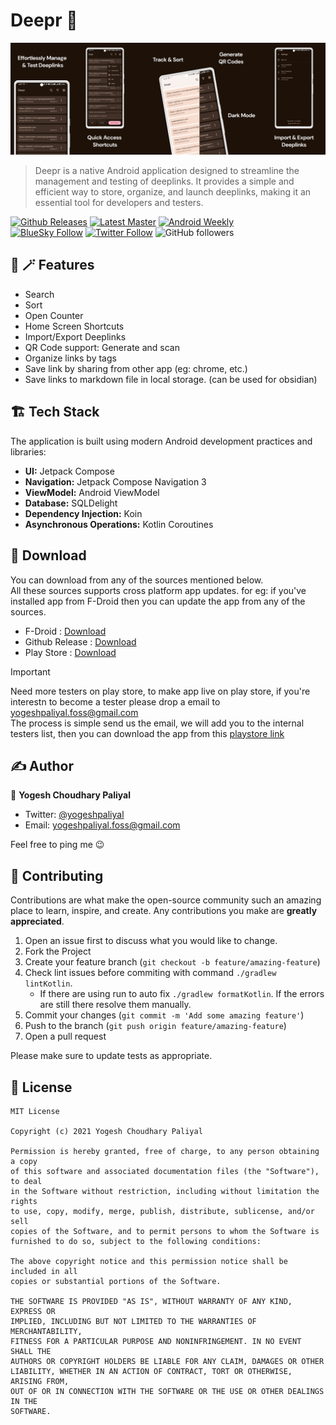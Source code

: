 # Deepr 🔗

![./fastlane/metadata/android/en-US/images/featureGraphic.png](./fastlane/metadata/android/en-US/images/featureGraphic.png)

> Deepr is a native Android application designed to streamline the management and testing of deeplinks. It provides a simple and efficient way to store, organize, and launch deeplinks, making it an essential tool for developers and testers.

[![Github Releases](https://img.shields.io/github/v/release/yogeshpaliyal/Deepr?style=for-the-badge)](https://github.com/yogeshpaliyal/Deepr/releases/latest)
[![Latest Master](https://img.shields.io/badge/Master-master?color=7885FF&label=Build&logo=android&style=for-the-badge)](https://github.com/yogeshpaliyal/Deepr/releases/download/latest-master/app-debug.apk)
[![Android Weekly](https://img.shields.io/badge/Android%20Weekly-%23685-2CA3E6.svg?style=for-the-badge)](http://androidweekly.net/issues/issue-685)    
[![BlueSky Follow](https://img.shields.io/badge/Bluesky-Follow-blue?style=for-the-badge&logo=bluesky&logoColor=%23fff&color=%23333&labelColor=%230285FF)](https://bsky.app/profile/yogeshpaliyal.com)
[![Twitter Follow](https://img.shields.io/twitter/follow/yogeshpaliyal?label=Follow&style=social)](https://twitter.com/intent/follow?screen_name=yogeshpaliyal)
![GitHub followers](https://img.shields.io/github/followers/yogeshpaliyal)

## 🎩 🪄 Features
- Search
- Sort
- Open Counter
- Home Screen Shortcuts
- Import/Export Deeplinks
- QR Code support: Generate and scan
- Organize links by tags
- Save link by sharing from other app (eg: chrome, etc.)
- Save links to markdown file in local storage. (can be used for obsidian)

## 🏗️ Tech Stack

The application is built using modern Android development practices and libraries:

- **UI:** Jetpack Compose
- **Navigation:** Jetpack Compose Navigation 3
- **ViewModel:** Android ViewModel
- **Database:** SQLDelight
- **Dependency Injection:** Koin
- **Asynchronous Operations:** Kotlin Coroutines

## 📲 Download
You can download from any of the sources mentioned below.  
All these sources supports cross platform app updates. for eg: if you've installed app from F-Droid then you can update the app from any of the sources.
  
- F-Droid : [Download](https://f-droid.org/packages/com.yogeshpaliyal.deepr/)
- Github Release : [Download](https://github.com/yogeshpaliyal/Deepr/releases/latest)
- Play Store : [Download](https://play.google.com/store/apps/details?id=com.yogeshpaliyal.deepr.pro)

> [!IMPORTANT]
> Need more testers on play store, to make app live on play store, if you're interestn to become a tester please drop a email to yogeshpaliyal.foss@gmail.com  
> The process is simple send us the email, we will add you to the internal testers list, then you can download the app from this [playstore link](https://play.google.com/store/apps/details?id=com.yogeshpaliyal.deepr)

## ✍️ Author

👤 **Yogesh Choudhary Paliyal**

* Twitter: <a href="https://twitter.com/yogeshpaliyal" target="_blank">@yogeshpaliyal</a>
* Email: yogeshpaliyal.foss@gmail.com

Feel free to ping me 😉

## 🤝 Contributing

Contributions are what make the open-source community such an amazing place to learn, inspire, and create. Any
contributions you make are **greatly appreciated**.

1. Open an issue first to discuss what you would like to change.
2. Fork the Project
3. Create your feature branch (`git checkout -b feature/amazing-feature`)
4. Check lint issues before commiting with command `./gradlew lintKotlin`.
   - If there are using run to auto fix `./gradlew formatKotlin`. If the errors are still there resolve them manually. 
6. Commit your changes (`git commit -m 'Add some amazing feature'`)
7. Push to the branch (`git push origin feature/amazing-feature`)
8. Open a pull request

Please make sure to update tests as appropriate.

## 📝 License

```
MIT License

Copyright (c) 2021 Yogesh Choudhary Paliyal

Permission is hereby granted, free of charge, to any person obtaining a copy
of this software and associated documentation files (the "Software"), to deal
in the Software without restriction, including without limitation the rights
to use, copy, modify, merge, publish, distribute, sublicense, and/or sell
copies of the Software, and to permit persons to whom the Software is
furnished to do so, subject to the following conditions:

The above copyright notice and this permission notice shall be included in all
copies or substantial portions of the Software.

THE SOFTWARE IS PROVIDED "AS IS", WITHOUT WARRANTY OF ANY KIND, EXPRESS OR
IMPLIED, INCLUDING BUT NOT LIMITED TO THE WARRANTIES OF MERCHANTABILITY,
FITNESS FOR A PARTICULAR PURPOSE AND NONINFRINGEMENT. IN NO EVENT SHALL THE
AUTHORS OR COPYRIGHT HOLDERS BE LIABLE FOR ANY CLAIM, DAMAGES OR OTHER
LIABILITY, WHETHER IN AN ACTION OF CONTRACT, TORT OR OTHERWISE, ARISING FROM,
OUT OF OR IN CONNECTION WITH THE SOFTWARE OR THE USE OR OTHER DEALINGS IN THE
SOFTWARE.
```
